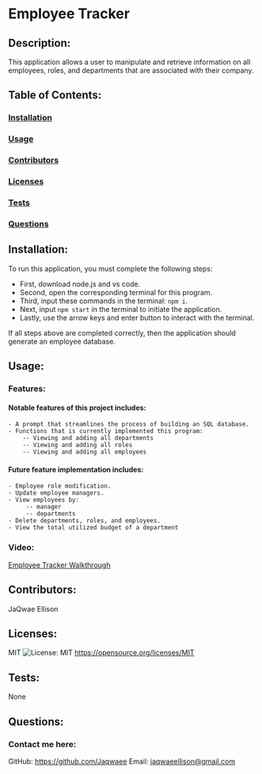 # Employee Tracker

## Description:
This application allows a user to manipulate and retrieve information on all employees, roles, and departments that are associated with their company.


## Table of Contents:
### [Installation](#installation)
### [Usage](#usage)
### [Contributors](#contributors)
### [Licenses](#licenses)
### [Tests](#tests)
### [Questions](#questions)

## Installation:
To run this application, you must complete the following steps:
  - First, download node.js and vs code.
  - Second, open the corresponding terminal for this program.
  - Third, input these commands in the terminal: ```npm i```.
  - Next, input ```npm start``` in the terminal to initiate the application.
  - Lastly, use the arrow keys and enter button to interact with the terminal.
  
  If all steps above are completed correctly, then the application should generate an employee database.

## Usage:

### Features:
#### Notable features of this project includes:
	- A prompt that streamlines the process of building an SQL database.
	- Functions that is currently implemented this program:
		-- Viewing and adding all departments
		-- Viewing and adding all roles
		-- Viewing and adding all employees

#### Future feature implementation includes:

	- Employee role modification.
	- Update employee managers.
	- View employees by:
		 -- manager
		 -- departments
	- Delete departments, roles, and employees.
	- View the total utilized budget of a department

### Video:

[Employee Tracker Walkthrough](https://user-images.githubusercontent.com/105896967/194772545-ab9f7323-7850-48f6-9598-121c561f5abe.webm)

## Contributors:
JaQwae Ellison

## Licenses:
MIT ![License: MIT](https://img.shields.io/badge/License-MIT-yellow.svg)
https://opensource.org/licenses/MIT

## Tests:
None 

## Questions:
### Contact me here:
GitHub: https://github.com/Jaqwaee
Email: jaqwaeellison@gmail.com

